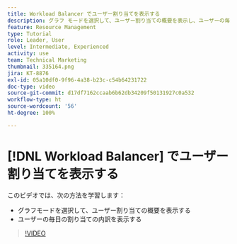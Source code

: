 ```yaml
---
title: Workload Balancer でユーザー割り当てを表示する
description: グラフ モードを選択して、ユーザー割り当ての概要を表示し、ユーザーの毎日の割り当ての内訳を表示する方法を説明します。
feature: Resource Management
type: Tutorial
role: Leader, User
level: Intermediate, Experienced
activity: use
team: Technical Marketing
thumbnail: 335164.png
jira: KT-8876
exl-id: 05a10df0-9f96-4a38-b23c-c54b64231722
doc-type: video
source-git-commit: d17df7162ccaab6b62db34209f50131927c0a532
workflow-type: ht
source-wordcount: '56'
ht-degree: 100%

---
```


# [!DNL Workload Balancer] でユーザー割り当てを表示する

このビデオでは、次の方法を学習します：

* グラフモードを選択して、ユーザー割り当ての概要を表示する
* ユーザーの毎日の割り当ての内訳を表示する

>[!VIDEO](https://video.tv.adobe.com/v/3413840/?quality=12&learn=on&enablevpops&captions=jpn)
